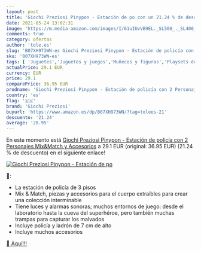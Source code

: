 ```yaml
---
layout: post
title: 'Giochi Preziosi Pinypon - Estación de po con un 21.24 % de descuento'
date: 2021-05-24 13:02:31
image: 'https://m.media-amazon.com/images/I/61uIUvVB9EL._SL500_._SL400_.jpg'
comments: true
category: ofertas
author: 'tole.es'
slug: 'B07XH973WN-es Giochi Preziosi Pinypon - Estación de policía con 2...'
sku: 'B07XH973WN-es'
tags: [ 'Juguetes','Juguetes y juegos','Muñecos y figuras','Playsets de figuras de juguete para niños','giochi preziosi','pinypon', ]
actualPrice: 29.1 EUR
currency: EUR
price: 29.1
comparePrice: 36.95 EUR
prodname: 'Giochi Preziosi Pinypon - Estación de policía con 2 Personajes Mix&Match y Accesorios'
country: 'es'
flag: '🇪🇸'
brand: 'Giochi Preziosi'
buyurl: 'https://www.amazon.es/dp/B07XH973WN/?tag=tolees-21'
descuento: '21.24'
average: '28.95'
---
```


En este momento está [Giochi Preziosi Pinypon - Estación de policía con 2 Personajes Mix&Match y Accesorios](https://www.amazon.es/dp/B07XH973WN/?tag=tolees-21) a 29.1 EUR (original: 36.95 EUR) (21.24 %  de descuento) en el siguiente enlace!

[![Giochi Preziosi Pinypon - Estación de po](https://m.media-amazon.com/images/I/61uIUvVB9EL._SL500_._SL400_.jpg)](https://www.amazon.es/dp/B07XH973WN/?tag=tolees-21)

🔎:

- La estación de policía de 3 pisos
- Mix & Match, piezas y accesorios para el cuerpo extraíbles para crear una colección interminable
- Tiene luces y alarmas sonoras; muchos entornos de juego: desde el laboratorio hasta la cueva del superhéroe, pero también muchas trampas para capturar los malvados
- Incluye policía y ladrón de 7 cm de alto
- Incluye muchos accesorios

[🛒 Aquí!!!](https://www.amazon.es/dp/B07XH973WN/?tag=tolees-21)

